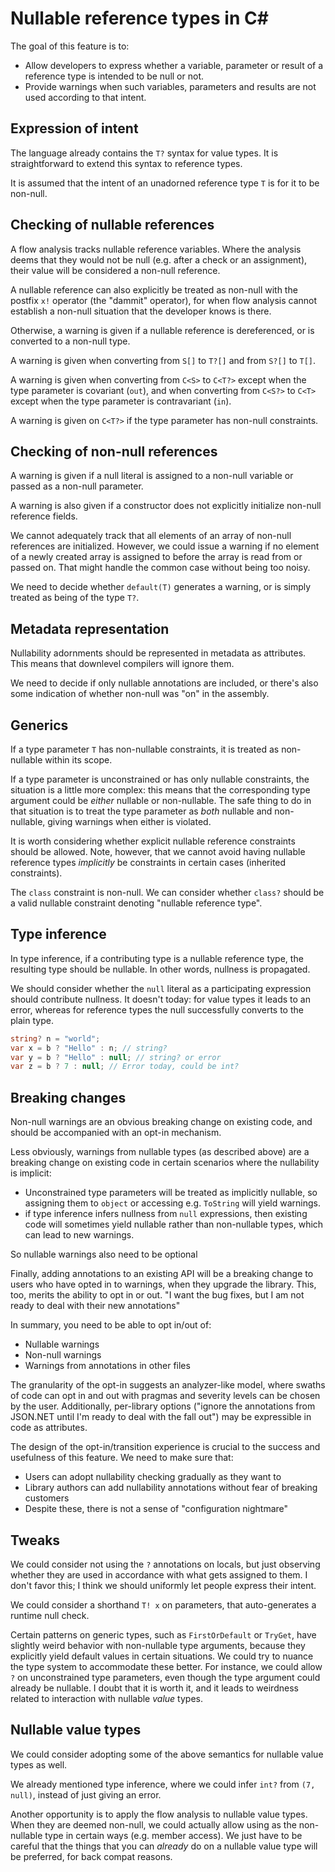 Nullable reference types in C#
==============================

The goal of this feature is to:

* Allow developers to express whether a variable, parameter or result of a reference type is intended to be null or not.
* Provide warnings when such variables, parameters and results are not used according to that intent.


Expression of intent
--------------------

The language already contains the `T?` syntax for value types. It is straightforward to extend this syntax to reference types.

It is assumed that the intent of an unadorned reference type `T` is for it to be non-null.


Checking of nullable references
-------------------------------

A flow analysis tracks nullable reference variables. Where the analysis deems that they would not be null (e.g. after a check or an assignment), their value will be considered a non-null reference.

A nullable reference can also explicitly be treated as non-null with the postfix `x!` operator (the "dammit" operator), for when flow analysis cannot establish a non-null situation that the developer knows is there.

Otherwise, a warning is given if a nullable reference is dereferenced, or is converted to a non-null type.

A warning is given when converting from `S[]` to `T?[]` and from `S?[]` to `T[]`.

A warning is given when converting from `C<S>` to `C<T?>` except when the type parameter is covariant (`out`), and when converting from `C<S?>` to `C<T>` except when the type parameter is contravariant (`in`).

A warning is given on `C<T?>` if the type parameter has non-null constraints. 


Checking of non-null references
-------------------------------

A warning is given if a null literal is assigned to a non-null variable or passed as a non-null parameter.

A warning is also given if a constructor does not explicitly initialize non-null reference fields.

We cannot adequately track that all elements of an array of non-null references are initialized. However, we could issue a warning if no element of a newly created array is assigned to before the array is read from or passed on. That might handle the common case without being too noisy.

We need to decide whether `default(T)` generates a warning, or is simply treated as being of the type `T?`.


Metadata representation
-----------------------

Nullability adornments should be represented in metadata as attributes. This means that downlevel compilers will ignore them.

We need to decide if only nullable annotations are included, or there's also some indication of whether non-null was "on" in the assembly.


Generics
--------

If a type parameter `T` has non-nullable constraints, it is treated as non-nullable within its scope.

If a type parameter is unconstrained or has only nullable constraints, the situation is a little more complex: this means that the corresponding type argument could be *either* nullable or non-nullable. The safe thing to do in that situation is to treat the type parameter as *both* nullable and non-nullable, giving warnings when either is violated. 

It is worth considering whether explicit nullable reference constraints should be allowed. Note, however, that we cannot avoid having nullable reference types *implicitly* be constraints in certain cases (inherited constraints).

The `class` constraint is non-null. We can consider whether `class?` should be a valid nullable constraint denoting "nullable reference type".


Type inference
--------------

In type inference, if a contributing type is a nullable reference type, the resulting type should be nullable. In other words, nullness is propagated.

We should consider whether the `null` literal as a participating expression should contribute nullness. It doesn't today: for value types it leads to an error, whereas for reference types the null successfully converts to the plain type. 

``` c#
string? n = "world";
var x = b ? "Hello" : n; // string?
var y = b ? "Hello" : null; // string? or error
var z = b ? 7 : null; // Error today, could be int?
```


Breaking changes
----------------

Non-null warnings are an obvious breaking change on existing code, and should be accompanied with an opt-in mechanism.

Less obviously, warnings from nullable types (as described above) are a breaking change on existing code in certain scenarios where the nullability is implicit:

* Unconstrained type parameters will be treated as implicitly nullable, so assigning them to `object` or accessing e.g. `ToString` will yield warnings.
* if type inference infers nullness from `null` expressions, then existing code will sometimes yield nullable rather than non-nullable types, which can lead to new warnings.

So nullable warnings also need to be optional

Finally, adding annotations to an existing API will be a breaking change to users who have opted in to warnings, when they upgrade the library. This, too, merits the ability to opt in or out. "I want the bug fixes, but I am not ready to deal with their new annotations"

In summary, you need to be able to opt in/out of:
* Nullable warnings
* Non-null warnings
* Warnings from annotations in other files

The granularity of the opt-in suggests an analyzer-like model, where swaths of code can opt in and out with pragmas and severity levels can be chosen by the user. Additionally, per-library options ("ignore the annotations from JSON.NET until I'm ready to deal with the fall out") may be expressible in code as attributes.

The design of the opt-in/transition experience is crucial to the success and usefulness of this feature. We need to make sure that:

* Users can adopt nullability checking gradually as they want to
* Library authors can add nullability annotations without fear of breaking customers
* Despite these, there is not a sense of "configuration nightmare"


Tweaks
------

We could consider not using the `?` annotations on locals, but just observing whether they are used in accordance with what gets assigned to them. I don't favor this; I think we should uniformly let people express their intent.

We could consider a shorthand `T! x` on parameters, that auto-generates a runtime null check.

Certain patterns on generic types, such as `FirstOrDefault` or `TryGet`, have slightly weird behavior with non-nullable type arguments, because they explicitly yield default values in certain situations. We could try to nuance the type system to accommodate these better. For instance, we could allow `?` on unconstrained type parameters, even though the type argument could already be nullable. I doubt that it is worth it, and it leads to weirdness related to interaction with nullable *value* types. 


Nullable value types
--------------------

We could consider adopting some of the above semantics for nullable value types as well.

We already mentioned type inference, where we could infer `int?` from `(7, null)`, instead of just giving an error.

Another opportunity is to apply the flow analysis to nullable value types. When they are deemed non-null, we could actually allow using as the non-nullable type in certain ways (e.g. member access). We just have to be careful that the things that you can *already* do on a nullable value type will be preferred, for back compat reasons.
